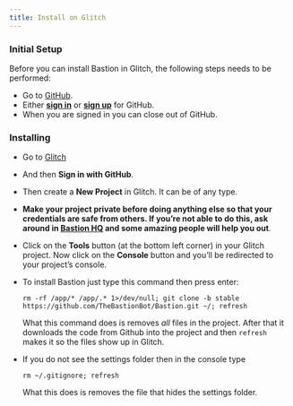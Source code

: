 ```yaml
---
title: Install on Glitch
---
```


### Initial Setup

Before you can install Bastion in Glitch, the following steps needs to be
performed:

* Go to [GitHub](https://github.com).
* Either [**sign in**](https://github.com/login) or
  [**sign up**](https://github.com/join) for GitHub.
* When you are signed in you can close out of GitHub.

### Installing

* Go to [Glitch](https://glitch.com)
* And then **Sign in with GitHub**.
* Then create a **New Project** in Glitch. It can be of any type.
* **Make your project private before doing anything else so that your
  credentials are safe from others. If you’re not able to do this, ask around
  in [Bastion HQ](https://discord.gg/fzx8fkt) and some amazing people
  will help you out**.
* Click on the **Tools** button (at the bottom left corner) in your Glitch project.
  Now click on the **Console**
  button and you’ll be redirected to your project’s console.
* To install Bastion just type this command then press enter:

  ```text
  rm -rf /app/* /app/.* 1>/dev/null; git clone -b stable https://github.com/TheBastionBot/Bastion.git ~/; refresh
  ```
  What this command does is removes *all* files in the project. After that it downloads the code from Github into the project
  and then `refresh` makes it so the files show up in Glitch.
* If you do not see the settings folder then in the console type
  ```text
  rm ~/.gitignore; refresh
  ```
  What this does is removes the file that hides the settings folder.
